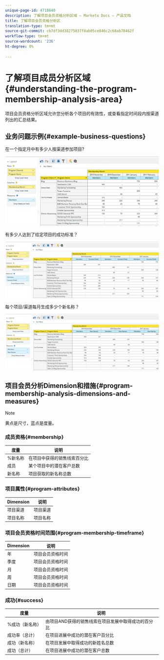 ```yaml
---
unique-page-id: 4718640
description: 了解项目会员资格分析区域 — Marketo Docs — 产品文档
title: 了解项目会员资格分析区
translation-type: tm+mt
source-git-commit: cb7df3dd38275837f8ab05ce846c2c68ab78462f
workflow-type: tm+mt
source-wordcount: '236'
ht-degree: 0%

---
```



# 了解项目成员分析区域{#understanding-the-program-membership-analysis-area}

项目会员资格分析区域允许您分析各个项目的有效性，或查看指定时间段内按渠道列出的汇总结果。

## 业务问题示例{#example-business-questions}

在一个指定月中有多少人按渠道参加项目?

![](assets/one-2.png)

有多少人达到了给定项目的成功标准？

![](assets/two-2.png)

每个项目/渠道每月生成多少个新名称？

![](assets/three-2.png)

## 项目会员分析Dimension和措施{#program-membership-analysis-dimensions-and-measures}

>[!NOTE]
>
>黄点是尺寸，蓝点是度量。

### 成员资格{#membership}

| 度量 | 说明 |
|---|---|
| %新名称 | 在项目中获得的销售线索百分比 |
| 成员 | 某个项目中的潜在客户总数 |
| 新名称 | 项目获取的新名称总数 |

### 项目属性{#program-attributes}

| Dimension | 说明 |
|---|---|
| 项目渠道 | 项目渠道 |
| 项目名称 | 项目名称 |

### 项目会员资格时间范围{#program-membership-timeframe}

| Dimension | 说明 |
|---|---|
| 年 | 项目会员资格时间 |
| 季度 | 项目会员资格时间 |
| 月 | 项目会员资格时间 |
| 周 | 项目会员资格时间 |
| 日期 | 项目会员资格时间 |

### 成功{#success}

| 度量 | 说明 |
|---|---|
| %成功（新名称） | 由项目AND获得的销售线索在项目发展中取得成功的百分比 |
| 成功率（总计） | 在项目进展中成功的潜在客户百分比 |
| 成功（新名称） | 在项目发展中取得成功的新姓名总数 |
| 成功（总计） | 在项目进展中成功的潜在客户总数 |
